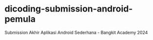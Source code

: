 # dicoding-submission-android-pemula
Submission Akhir Aplikasi Android Sederhana - Bangkit Academy 2024
